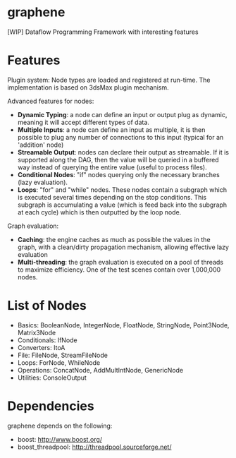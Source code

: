 graphene
========

[WIP] Dataflow Programming Framework with interesting features

Features
========

Plugin system: Node types are loaded and registered at run-time. The implementation is based on 3dsMax plugin mechanism.

Advanced features for nodes:
* <b>Dynamic Typing</b>: a node can define an input or output plug as dynamic, meaning it will accept different types of data.
* <b>Multiple Inputs</b>: a node can define an input as multiple, it is then possible to plug any number of connections to this input (typical for an 'addition' node)
* <b>Streamable Output</b>: nodes can declare their output as streamable. If it is supported along the DAG, then  the value will be queried in a buffered way instead of querying the entire value (useful to process files).
* <b>Conditional Nodes</b>: "if" nodes querying only the necessary branches (lazy evaluation).
* <b>Loops</b>: "for" and "while" nodes. These nodes contain a subgraph which is executed several times depending on the stop conditions. This subgraph is accumulating a value (which is feed back into the subgraph at each cycle) which is then outputted by the loop node.

Graph evaluation:
* <b>Caching</b>: the engine caches as much as possible the values in the graph, with a clean/dirty propagation mechanism, allowing effective lazy evaluation
* <b>Multi-threading</b>: the graph evaluation is executed on a pool of threads to maximize efficiency. One of the test scenes contain over 1,000,000 nodes.

List of Nodes
=============

* Basics: BooleanNode, IntegerNode, FloatNode, StringNode, Point3Node, Matrix3Node
* Conditionals: IfNode
* Converters: ItoA
* File: FileNode, StreamFileNode
* Loops: ForNode, WhileNode
* Operations: ConcatNode, AddMultIntNode, GenericNode
* Utilities: ConsoleOutput

Dependencies
=============

graphene depends on the following:
* boost: http://www.boost.org/
* boost_threadpool: http://threadpool.sourceforge.net/

